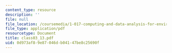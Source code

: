 ```yaml
---
content_type: resource
description: ''
file: null
file_location: /coursemedia/1-017-computing-and-data-analysis-for-environmental-applications-fall-2003/0d973af89e87046db04147be8c25690f_class03_13.pdf
file_type: application/pdf
resourcetype: Document
title: class03_13.pdf
uid: 0d973af8-9e87-046d-b041-47be8c25690f
---
```

